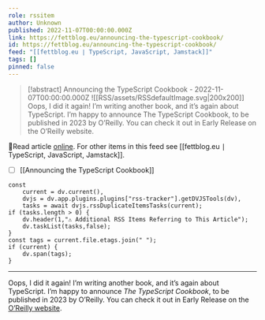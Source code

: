 ```yaml
---
role: rssitem
author: Unknown
published: 2022-11-07T00:00:00.000Z
link: https://fettblog.eu/announcing-the-typescript-cookbook/
id: https://fettblog.eu/announcing-the-typescript-cookbook/
feed: "[[fettblog․eu ∣ TypeScript, JavaScript, Jamstack]]"
tags: []
pinned: false
---
```


> [!abstract] Announcing the TypeScript Cookbook - 2022-11-07T00:00:00.000Z
> <span class="rss-image">![[RSS/assets/RSSdefaultImage.svg|200x200]]</span>
> Oops, I did it again! I’m writing another book, and it’s again about TypeScript. I’m happy to announce The TypeScript Cookbook, to be published in 2023 by O’Reilly. You can check it out in Early Release on the O’Reilly website.

🔗Read article [online](https://fettblog.eu/announcing-the-typescript-cookbook/). For other items in this feed see [[fettblog․eu ∣ TypeScript, JavaScript, Jamstack]].

- [ ] [[Announcing the TypeScript Cookbook]]

~~~dataviewjs
const
    current = dv.current(),
	dvjs = dv.app.plugins.plugins["rss-tracker"].getDVJSTools(dv),
	tasks = await dvjs.rssDuplicateItemsTasks(current);
if (tasks.length > 0) {
	dv.header(1,"⚠ Additional RSS Items Referring to This Article");
    dv.taskList(tasks,false);
}
const tags = current.file.etags.join(" ");
if (current) {
	dv.span(tags);
}
~~~

- - -
Oops, I did it again! I’m writing another book, and it’s again about TypeScript. I’m happy to announce _The TypeScript Cookbook_, to be published in 2023 by O’Reilly. You can check it out in Early Release on the [O’Reilly website](https://www.oreilly.com/library/view/typescript-cookbook/9781098136642/).